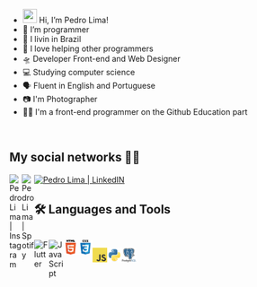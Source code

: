 - <img src="https://media.giphy.com/media/hvRJCLFzcasrR4ia7z/giphy.gif" width="25px" height="25px"> Hi, I’m Pedro Lima!
- 👀 I’m programmer
- 🌱 I livin in Brazil
- 💞️ I love helping other programmers
- 🛸 Developer Front-end and Web Designer
- 💻 Studying computer science
- 🗣️ Fluent in English and Portuguese
- 📷 I'm Photographer 
- 👨‍💻 I'm a front-end programmer on the Github Education part

<br>
<h2> My social networks 🤳📱</h2>
<a href="https://www.linkedin.com/in/pedro-lima-bezerra-b16aa4213/">
  <img align="center" alt="Pedro Lima | LinkedIN" width="22px" src="https://raw.githubusercontent.com/peterthehan/peterthehan/master/assets/linkedin.svg](https://cdn-icons-png.flaticon.com/512/174/174857.png)](https://upload.wikimedia.org/wikipedia/commons/thumb/c/ce/Linkedin_circle.svg/640px-Linkedin_circle.svg.png)" />
</a>

<a href="https://www.instagram.com/dev.pedrolima">
  <img align="left" alt="Pedro Lima | Instagram" width="22px" src="https://upload.wikimedia.org/wikipedia/commons/9/96/Instagram.svg" />
</a>

<a href="https://open.spotify.com/user/21w5wvco6uwin3pijl4cqws4y">
  <img align="left" alt="Pedro Lima | Spotify" width="22px" src="https://upload.wikimedia.org/wikipedia/commons/thumb/1/19/Spotify_logo_without_text.svg/1920px-Spotify_logo_without_text.svg.png" />
</a>
<!-- Vertical Spacer -->
<br>

## 🛠 Languages and Tools
<br>
<!-- Vertical Spacer -->
<img align="left" alt="Flutter" width="26px" src="https://camo.githubusercontent.com/114aa59f6bfe1ff7ef3444fbb224078eb6a32c43f0ed03a6c0c3e6df67e049ec/68747470733a2f2f7777772e766563746f726c6f676f2e7a6f6e652f6c6f676f732f666c7574746572696f2f666c7574746572696f2d69636f6e2e737667" data-canonical-src="https://www.vectorlogo.zone/logos/flutterio/flutterio-icon.svg" style="max-width: 100%;">

<img align="left" alt="JavaScript" width="26px" src="https://camo.githubusercontent.com/d54cb8a71c6e700018b4d1390e6178d544f5713b618cb11e3d9513640a82d0c9/68747470733a2f2f7777772e766563746f726c6f676f2e7a6f6e652f6c6f676f732f646172746c616e672f646172746c616e672d69636f6e2e737667" data-canonical-src="https://www.vectorlogo.zone/logos/dartlang/dartlang-icon.svg" style="max-width: 100%;">

<img align="left" alt="HTML5" width="26px" src="https://raw.githubusercontent.com/github/explore/80688e429a7d4ef2fca1e82350fe8e3517d3494d/topics/html/html.png" style="max-width: 100%;">

<img align="left" alt="CSS3" width="26px" src="https://raw.githubusercontent.com/github/explore/80688e429a7d4ef2fca1e82350fe8e3517d3494d/topics/css/css.png" style="max-width: 100%;">

<a href="https://developer.mozilla.org/en-US/docs/Web/JavaScript" rel="nofollow"><img align="left" alt="JavaScript" width="26px" src="https://raw.githubusercontent.com/github/explore/80688e429a7d4ef2fca1e82350fe8e3517d3494d/topics/javascript/javascript.png" style="max-width: 100%;"></a>

<img align="left" alt="Python" width="26px" src="https://raw.githubusercontent.com/devicons/devicon/master/icons/python/python-original.svg" style="max-width: 100%;">

<img align="left" alt="Python" width="26px" src="https://raw.githubusercontent.com/devicons/devicon/master/icons/postgresql/postgresql-original-wordmark.svg" style="max-width: 100%;">

<br>
